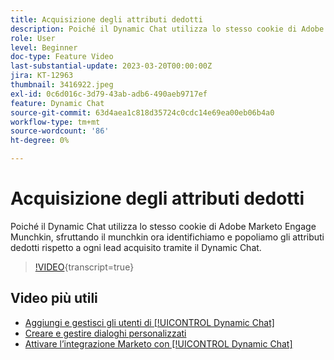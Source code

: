 ```yaml
---
title: Acquisizione degli attributi dedotti
description: Poiché il Dynamic Chat utilizza lo stesso cookie di Adobe Marketo Engage Munchkin, sfruttando il munchkin ora identifichiamo e popoliamo gli attributi dedotti rispetto a ogni lead acquisito tramite il Dynamic Chat
role: User
level: Beginner
doc-type: Feature Video
last-substantial-update: 2023-03-20T00:00:00Z
jira: KT-12963
thumbnail: 3416922.jpeg
exl-id: 0c6d016c-3d79-43ab-adb6-490aeb9717ef
feature: Dynamic Chat
source-git-commit: 63d4aea1c818d35724c0cdc14e69ea00eb06b4a0
workflow-type: tm+mt
source-wordcount: '86'
ht-degree: 0%

---
```


# Acquisizione degli attributi dedotti

Poiché il Dynamic Chat utilizza lo stesso cookie di Adobe Marketo Engage Munchkin, sfruttando il munchkin ora identifichiamo e popoliamo gli attributi dedotti rispetto a ogni lead acquisito tramite il Dynamic Chat.

>[!VIDEO](https://video.tv.adobe.com/v/3416922/?quality=12&learn=on){transcript=true}

## Video più utili

* [Aggiungi e gestisci gli utenti di [!UICONTROL Dynamic Chat]](user-management.md)
* [Creare e gestire dialoghi personalizzati](dialogue-management.md)
* [Attivare l’integrazione Marketo con [!UICONTROL Dynamic Chat]](marketo-integration.md)
